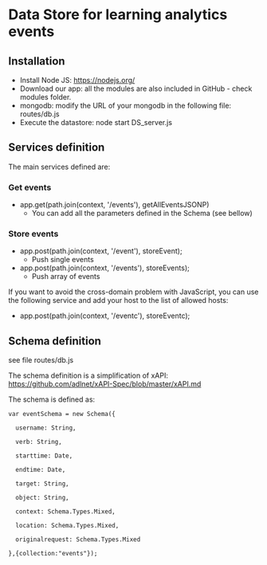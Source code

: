 # Data Store for learning analytics events

## Installation

- Install Node JS: https://nodejs.org/
- Download our app: all the modules are also included in GitHub - check modules folder.
- mongodb: modify the URL of your mongodb in the following file: routes/db.js
- Execute the datastore: node start DS_server.js

## Services definition

The main services defined are:

### Get events

* app.get(path.join(context, '/events'), getAllEventsJSONP) 
   - You can add all the parameters defined in the Schema (see bellow)

### Store events

* app.post(path.join(context, '/event'), storeEvent); 
    - Push single events
* app.post(path.join(context, '/events'), storeEvents); 
    - Push array of events

If you want to avoid the cross-domain problem with JavaScript, you can use the following service and add your host to the list of allowed hosts:

* app.post(path.join(context, '/eventc'), storeEventc);

## Schema definition

see file routes/db.js

The schema definition is a simplification of xAPI: https://github.com/adlnet/xAPI-Spec/blob/master/xAPI.md

The schema is defined as:



    var eventSchema = new Schema({
    
      username: String,

      verb: String,

      starttime: Date,

      endtime: Date,

      target: String,

      object: String,

      context: Schema.Types.Mixed,

      location: Schema.Types.Mixed,

      originalrequest: Schema.Types.Mixed
    
    },{collection:"events"});

   


